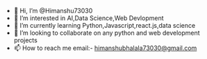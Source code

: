 - 👋 Hi, I’m @Himanshu73030
- 👀 I’m interested in AI,Data Science,Web Devlopment
- 🌱 I’m currently learning Python,Javascript,react.js,data science
- 💞️ I’m looking to collaborate on any python and web development projects
- 📫 How to reach me email:- himanshubhalala73030@gmail.com 

<!---
Himanshu73030/Himanshu73030 is a ✨ special ✨ repository because its `README.md` (this file) appears on your GitHub profile.
You can click the Preview link to take a look at your changes.
--->
